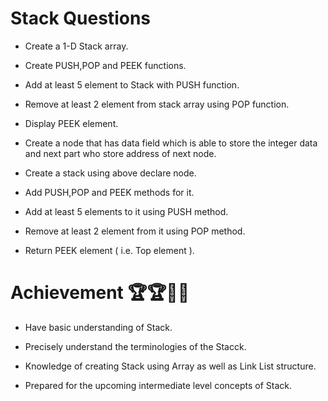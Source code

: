 # Stack Questions

- Create a 1-D Stack array.

- Create PUSH,POP and PEEK functions.

- Add at least 5 element to Stack with PUSH function.

- Remove at least 2 element from stack array using POP function.

- Display PEEK element. 

- Create a node that has data field which is able to store the integer data and next part who store address of next node.

- Create a stack using above declare node. 

- Add PUSH,POP and PEEK methods for it. 

- Add at least 5 elements to it using PUSH method.

- Remove at least 2 element from it using POP method.

- Return PEEK element ( i.e. Top element ).

# Achievement 🏆🏆🏅🏅

- Have basic understanding of Stack.

- Precisely understand the terminologies of the Stacck.

- Knowledge of creating Stack using Array as well as Link List structure.

- Prepared for the upcoming intermediate level concepts of Stack.